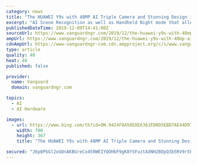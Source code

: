 ```yaml
---
category: news
title: "The HUAWEI Y9s with 48MP AI Triple Camera and Stunning Design is now available for Pre-Order"
excerpt: "AI Scene Recognition as well as Handheld Night mode that allows long exposures of up to six seconds to be taken. For low-light environments, the Handheld Night mode enables image stabilisation to deliver high-quality night photography. The HUAWEI Y9s is powered by the Kirin 710F chip running EMUI9.1. It delivers high performance with low power ..."
publishedDateTime: 2019-12-09T14:41:00Z
sourceUrl: https://www.vanguardngr.com/2019/12/the-huawei-y9s-with-48mp-ai-triple-camera-and-stunning-design-is-now-available-for-pre-order/
ampUrl: https://www.vanguardngr.com/2019/12/the-huawei-y9s-with-48mp-ai-triple-camera-and-stunning-design-is-now-available-for-pre-order/amp/
cdnAmpUrl: https://www-vanguardngr-com.cdn.ampproject.org/c/s/www.vanguardngr.com/2019/12/the-huawei-y9s-with-48mp-ai-triple-camera-and-stunning-design-is-now-available-for-pre-order/amp/
type: article
quality: 48
heat: 48
published: false

provider:
  name: Vanguard
  domain: vanguardngr.com

topics:
  - AI
  - AI Hardware

images:
  - url: https://www.bing.com/th?id=ON.9424F8A50E8E6361FD0D5EBD7AE44D97
    width: 700
    height: 367
    title: "The HUAWEI Y9s with 48MP AI Triple Camera and Stunning Design is now available for Pre-Order"

secured: "J6p0PbGl2oGOnAKBGreCo450WEIYQOHbF9gK8YSFuztAdNH2BOpQ3b5RV9r5k/GwFHX7Yx0s4PmslW+rBpNm8pzNTq8X8jHfdlh1H/+osJzDpaCRECaApjMCExzucylbecF5XLZ4AqKZaJhUSb2izOdVoIJaXPR7j48tRch6gMU9Ss6xw+1n8MSb35yLMVMriCTFnduBYvkHXv7vFP4l/s/5zi3XmHN+w19LSpwE0iIzGZe1/HcPMcrod66HGz3qbsEFKlep1zHdyL1jeCGmGA==;pqpxZfaKAXQotb3VwXtbZA=="
---
```


